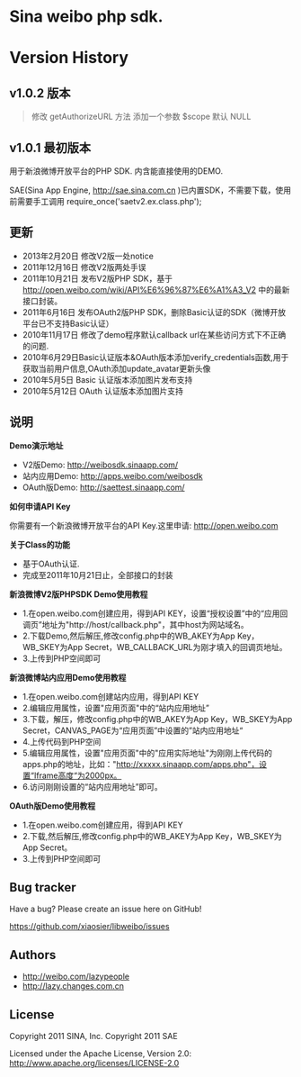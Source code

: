 # Sina weibo php sdk.

Version History
=================

v1.0.2 版本
--------------

> 修改 getAuthorizeURL 方法 添加一个参数 $scope 默认 NULL

v1.0.1 最初版本
--------------

用于新浪微博开放平台的PHP SDK. 内含能直接使用的DEMO.

SAE(Sina App Engine, http://sae.sina.com.cn )已内置SDK，不需要下载，使用前需要手工调用 require_once('saetv2.ex.class.php');


更新
-----

+ 2013年2月20日 修改V2版一处notice
+ 2011年12月16日 修改V2版两处手误
+ 2011年10月21日 发布V2版PHP SDK，基于 http://open.weibo.com/wiki/API%E6%96%87%E6%A1%A3_V2 中的最新接口封装。
+ 2011年6月16日 发布OAuth2版PHP SDK，删除Basic认证的SDK（微博开放平台已不支持Basic认证）
+ 2010年11月17日 修改了demo程序默认callback url在某些访问方式下不正确的问题.
+ 2010年6月29日Basic认证版本&OAuth版本添加verify_credentials函数,用于获取当前用户信息,OAuth添加update_avatar更新头像
+ 2010年5月5日 Basic 认证版本添加图片发布支持
+ 2010年5月12日 OAuth 认证版本添加图片支持

说明
-----
**Demo演示地址**

+ V2版Demo: http://weibosdk.sinaapp.com/
+ 站内应用Demo: http://apps.weibo.com/weibosdk
+ OAuth版Demo: http://saettest.sinaapp.com/

**如何申请API Key**

你需要有一个新浪微博开放平台的API Key.这里申请: http://open.weibo.com

**关于Class的功能**

+ 基于OAuth认证.
+ 完成至2011年10月21日止，全部接口的封装

**新浪微博V2版PHPSDK Demo使用教程**

+ 1.在open.weibo.com创建应用，得到API KEY，设置“授权设置”中的“应用回调页”地址为"http://host/callback.php"，其中host为网站域名。
+ 2.下载Demo,然后解压,修改config.php中的WB_AKEY为App Key，WB_SKEY为App Secret，WB_CALLBACK_URL为刚才填入的回调页地址。
+ 3.上传到PHP空间即可

**新浪微博站内应用Demo使用教程**
+ 1.在open.weibo.com创建站内应用，得到API KEY
+ 2.编辑应用属性，设置"应用页面"中的“站内应用地址”
+ 3.下载，解压，修改config.php中的WB_AKEY为App Key，WB_SKEY为App Secret，CANVAS_PAGE为“应用页面”中设置的”站内应用地址“
+ 4.上传代码到PHP空间
+ 5.编辑应用属性，设置"应用页面"中的"应用实际地址"为刚刚上传代码的apps.php的地址，比如："http://xxxxx.sinaapp.com/apps.php"，设置“Iframe高度“为2000px。
+ 6.访问刚刚设置的“站内应用地址”即可。

**OAuth版Demo使用教程**
+ 1.在open.weibo.com创建应用，得到API KEY
+ 2.下载,然后解压,修改config.php中的WB_AKEY为App Key，WB_SKEY为App Secret。
+ 3.上传到PHP空间即可


Bug tracker
-----------

Have a bug? Please create an issue here on GitHub!

https://github.com/xiaosier/libweibo/issues


Authors
-------

+ http://weibo.com/lazypeople
+ http://lazy.changes.com.cn


License
---------------------

Copyright 2011 SINA, Inc.
Copyright 2011 SAE

Licensed under the Apache License, Version 2.0: http://www.apache.org/licenses/LICENSE-2.0